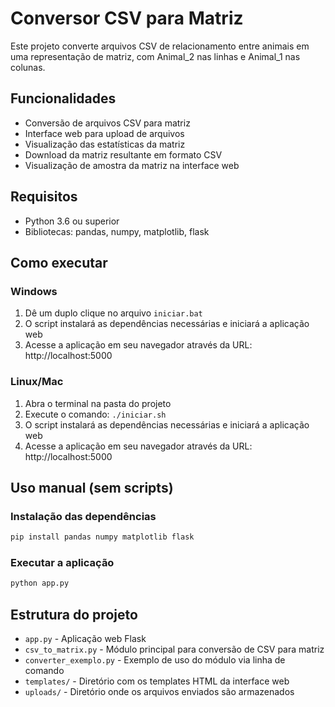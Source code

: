 # Conversor CSV para Matriz

Este projeto converte arquivos CSV de relacionamento entre animais em uma representação de matriz, com Animal_2 nas linhas e Animal_1 nas colunas.

## Funcionalidades

- Conversão de arquivos CSV para matriz
- Interface web para upload de arquivos
- Visualização das estatísticas da matriz
- Download da matriz resultante em formato CSV
- Visualização de amostra da matriz na interface web

## Requisitos

- Python 3.6 ou superior
- Bibliotecas: pandas, numpy, matplotlib, flask

## Como executar

### Windows

1. Dê um duplo clique no arquivo `iniciar.bat`
2. O script instalará as dependências necessárias e iniciará a aplicação web
3. Acesse a aplicação em seu navegador através da URL: http://localhost:5000

### Linux/Mac

1. Abra o terminal na pasta do projeto
2. Execute o comando: `./iniciar.sh`
3. O script instalará as dependências necessárias e iniciará a aplicação web
4. Acesse a aplicação em seu navegador através da URL: http://localhost:5000

## Uso manual (sem scripts)

### Instalação das dependências

```bash
pip install pandas numpy matplotlib flask
```

### Executar a aplicação

```bash
python app.py
```

## Estrutura do projeto

- `app.py` - Aplicação web Flask
- `csv_to_matrix.py` - Módulo principal para conversão de CSV para matriz
- `converter_exemplo.py` - Exemplo de uso do módulo via linha de comando
- `templates/` - Diretório com os templates HTML da interface web
- `uploads/` - Diretório onde os arquivos enviados são armazenados